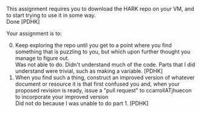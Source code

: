 
This assignment requires you to download the HARK repo on your VM, and to start trying to use it in some way.  
Done [PDHK]

Your assignment is to:

0. Keep exploring the repo until you get to a point where you find something that is puzzling to you, but which upon further thought you manage to figure out.  
Was not able to do. Didn't understand much of the code. Parts that I did understand were trivial, such as making a variable. [PDHK]
0. When you find such a thing, construct an improved version of whatever document or resource it is that first confused you and, when your proposed revision is ready, issue a "pull request" to ccarrollATjhuecon to incorporate your improved version  
Did not do because I was unable to do part 1. [PDHK]


